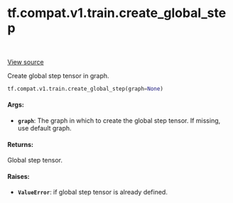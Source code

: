<div itemscope itemtype="http://developers.google.com/ReferenceObject">
<meta itemprop="name" content="tf.compat.v1.train.create_global_step" />
<meta itemprop="path" content="Stable" />
</div>

# tf.compat.v1.train.create_global_step

<!-- Insert buttons -->

<table class="tfo-notebook-buttons tfo-api" align="left">
</table>

<a target="_blank" href="/code/stable/tensorflow/python/training/training_util.py">View source</a>



<!-- Start diff -->
Create global step tensor in graph.

``` python
tf.compat.v1.train.create_global_step(graph=None)
```



<!-- Placeholder for "Used in" -->


#### Args:


* <b>`graph`</b>: The graph in which to create the global step tensor. If missing, use
  default graph.


#### Returns:

Global step tensor.



#### Raises:


* <b>`ValueError`</b>: if global step tensor is already defined.